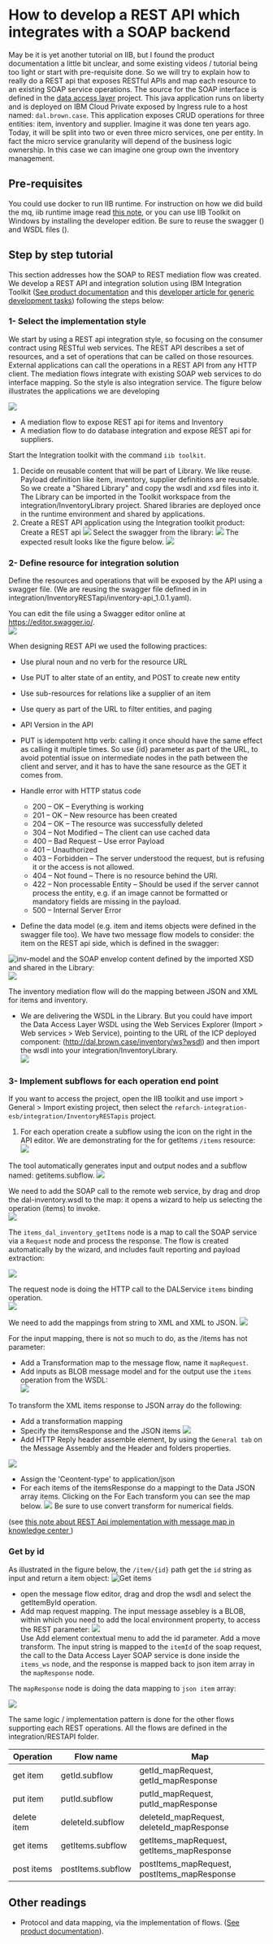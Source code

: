 # How to develop a REST API which integrates with a SOAP backend
May be it is yet another tutorial on IIB, but I found the product documentation a little bit unclear, and some existing videos / tutorial being too light or start with pre-requisite done. So we will try to explain how to really do a REST api that exposes RESTful APIs and map each resource to an existing SOAP service operations. The source for the SOAP interface is defined in the [data access layer](https://github.com/ibm-cloud-architecture/refarch-integration-inventory-dal) project. This java application runs on liberty and is deployed on IBM Cloud Private exposed by Ingress rule to a host named: `dal.brown.case`. This application exposes CRUD operations for three entities: item, inventory and supplier. Imagine it was done ten years ago. Today, it will be split into two or even three micro services, one per entity. In fact the micro service granularity will depend of the business logic ownership. In this case we can imagine one group own the inventory management.

## Pre-requisites
You could use docker to run IIB runtime. For instruction on how we did build the mq, iib runtime image read [this note](../../docker/README.md), or you can use IIB Toolkit on Windows by installing the developer edition.
Be sure to reuse the swagger () and WSDL files ().

## Step by step tutorial
This section addresses how the SOAP to REST mediation flow was created. We develop a REST API and integration solution using IBM Integration Toolkit ([See product documentation](https://www.ibm.com/support/knowledgecenter/en/SSMKHH_10.0.0/com.ibm.etools.mft.doc/bi12036_.htm) and this [developer article for generic development tasks](https://developer.ibm.com/integration/docs/ibm-integration-bus/get-started-developing-an-integration-solution-overview/)) following the steps below:
### 1- Select the implementation style
We start by using a REST api integration style, so focusing on the consumer contract using RESTful web services. The REST API describes a set of resources, and a set of operations that can be called on those resources. External applications can call the operations in a REST API from any HTTP client. The mediation flows integrate with existing SOAP web services to do interface mapping. So the style is also integration service. The figure below illustrates the applications we are developing

![](iib-solution.png)

* A mediation flow to expose REST api for items and Inventory
* A mediation flow to do database integration and expose REST api for suppliers.

Start the Integration toolkit with the command `iib toolkit`.
1. Decide on reusable content that will be part of Library. We like reuse. Payload definition like item, inventory, supplier definitions are reusable. So we create a "Shared Library" and copy the wsdl and xsd files into it. The Library can be imported in the Toolkit workspace from the integration/InventoryLibrary project. Shared libraries are deployed once in the runtime environment and shared by applications.
1. Create a REST API application using the Integration toolkit product: Create a REST api
 ![](createRESTapi.png)
Select the swagger from the library:
 ![](import-swagger0.png)
 The expected result looks like the figure below.
 ![](import-swagger.png)


### 2- Define resource for integration solution
Define the resources and operations that will be exposed by the API using a swagger file. (We are reusing the swagger file defined in in integration/InventoryRESTapi/inventory-api_1.0.1.yaml).

You can edit the file using a Swagger editor online at https://editor.swagger.io/.  
 ![](swagger-inv-api.png)

When designing REST API we used the following practices:
* Use plural noun and no verb for the resource URL
* Use PUT to alter state of an entity, and POST to create new entity
* Use sub-resources for relations like a supplier of an item
* Use query as part of the URL to filter entities, and paging
* API Version in the API
* PUT is idempotent http verb: calling it once should have the same effect as calling it multiple times. So use {id} parameter as part of the URL, to avoid potential issue on intermediate nodes in the path between the client and server, and it has to have the sane resource as the GET it comes from.
* Handle error with HTTP status code
   * 200 – OK – Everything is working
   * 201 – OK – New resource has been created
   * 204 – OK – The resource was successfully deleted
   * 304 – Not Modified – The client can use cached data
   * 400 – Bad Request – Use error Payload
   * 401 – Unauthorized
   * 403 – Forbidden – The server understood the request, but is refusing it or the access is not allowed.
   * 404 – Not found – There is no resource behind the URI.
   * 422 – Non processable Entity – Should be used if the server cannot process the entity, e.g. if an image cannot be formatted or mandatory fields are missing in the payload.
   * 500 – Internal Server Error

* Define the data model (e.g. item and items objects were defined in the swagger file too). We have two message flow models to consider: the item on the REST api side, which is defined in the swagger:

![inv-model](inv-model.png)
and the SOAP envelop content defined by the imported XSD and shared in the Library:   
![](xsd.png)

The inventory mediation flow will do the mapping between JSON and XML for items and inventory.

* We are delivering the WSDL in the Library. But you could have import the Data Access Layer WSDL using the Web Services Explorer (Import > Web services > Web Service), pointing to the URL of the ICP deployed component: (http://dal.brown.case/inventory/ws?wsdl) and then import the wsdl into your integration/InventoryLibrary.  
![](dal-wsdl.png)  

### 3- Implement subflows for each operation end point
If you want to access the project, open the IIB toolkit and use import > General > Import existing project, then select the `refarch-integration-esb/integration/InventoryRESTapis` project.
1. For each operation create a subflow using the icon on the right in the API editor. We are demonstrating for the for getItems `/items` resource:  
 ![](create-operation-flow.png)

 The tool automatically generates input and output nodes and a subflow named: getitems.subflow.
![](in-out.png)   

  We need to add the SOAP call to the remote web service, by drag and drop the dal-inventory.wsdl to the map: it opens a wizard to help us selecting the operation (items) to invoke.   
![](items-invoke.png)

 The `items_dal_inventory_getItems` node is a map to call the SOAP service via a `Request` node and process the response. The flow is created automatically by the wizard, and includes fault reporting and payload extraction:

 ![](items-ws.png)  

The request node is doing the HTTP call to the DALService `items` binding operation.  
 ![](request-items.png)

 We need to add the mappings from string to XML and XML to JSON.
![](get-items-flow.png)  

 For the input mapping, there is not so much to do, as the /items has not parameter:
 * Add a Transformation map to the message flow, name it `mapRequest`.
 * Add inputs as BLOB message model and for the output use the `items` operation from the WSDL:  
  ![](mapRequest.png)  

To transform the XML items response to JSON array do the following:
* Add a transformation mapping
* Specify the itemsResponse and the JSON items
 ![](mapResp.png)
* Add HTTP Reply header assemble element, by using the `General tab` on the Message Assembly and the Header and folders properties.

 ![](adding-assembly-element.png)
* Assign the 'Ceontent-type' to application/json
* For each items of the itemsResponse do a mappingt to the Data JSON array items. Clicking on the For Each transform you can see the map below.
 ![](mapItems.png)
 Be sure to use convert transform for numerical fields.

(see [this note about REST Api implementation with message map in knowledge center ](https://www.ibm.com/support/knowledgecenter/SSMKHH_10.0.0/com.ibm.etools.mft.doc/sm12030_.htm))


### Get by id

As illustrated in the figure below, the `/item/{id}` path get the `id` string as input and return a item object:
![Get items](getitem-resource.png)

* open the message flow editor, drag and drop the wsdl and select the getItemById operation.
* Add map request mapping. The input message assebley is a BLOB, within which you need to add the local environment property, to access the REST parameter:
![](REST-parameter.png)  
Use Add element contextual menu to add the id parameter. Add a move transform.
The input string is mapped to the `itemId` of the soap request, the call to the Data Access Layer SOAP service is done inside the `items_ws` node, and the response is mapped back to json item array in the `mapResponse` node.

The `mapResponse` node is doing the data mapping to `json item` array:

![](map-json.png)

The same logic / implementation pattern is done for the other flows supporting each REST operations. All the flows are defined in the integration/RESTAPI folder.

| Operation | Flow name | Map |
| --------- | -------- | ----- |
| get item  | getId.subflow | getId_mapRequest, getId_mapResponse |
| put item  | putId.subflow | putId_mapRequest, putId_mapResponse |
| delete item  | deleteId.subflow | deleteId_mapRequest, deleteId_mapResponse |
| get items | getItems.subflow | getItems_mapRequest, getItems_mapResponse |
| post items | postItems.subflow | postItems_mapRequest, postItems_mapResponse |

## Other readings
* Protocol and data mapping, via the implementation of flows. ([See product documentation](https://www.ibm.com/support/knowledgecenter/en/SSMKHH_10.0.0/com.ibm.etools.mft.doc/bi12020_.htm)).  
